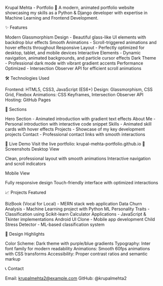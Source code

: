 Krupal Mehta - Portfolio 🚀
A modern, animated portfolio website showcasing my skills as a Python & Django developer with expertise in Machine Learning and Frontend Development.

✨ Features

Modern Glassmorphism Design - Beautiful glass-like UI elements with backdrop blur effects
Smooth Animations - Scroll-triggered animations and hover effects throughout
Responsive Layout - Perfectly optimized for desktop, tablet, and mobile devices
Interactive Elements - Dynamic navigation, animated backgrounds, and particle cursor effects
Dark Theme - Professional dark mode with vibrant gradient accents
Performance Optimized - Intersection Observer API for efficient scroll animations

🛠️ Technologies Used

Frontend: HTML5, CSS3, JavaScript (ES6+)
Design: Glassmorphism, CSS Grid, Flexbox
Animations: CSS Keyframes, Intersection Observer API
Hosting: GitHub Pages

🎯 Sections

Hero Section - Animated introduction with gradient text effects
About Me - Personal introduction with interactive code snippet
Skills - Animated skill cards with hover effects
Projects - Showcase of my key development projects
Contact - Professional contact links with smooth interactions

🚀 Live Demo
Visit the live portfolio: krupal-mehta-portfolio.github.io
📱 Screenshots
Desktop View

Clean, professional layout with smooth animations
Interactive navigation and scroll indicators

Mobile View

Fully responsive design
Touch-friendly interface with optimized interactions

📈 Projects Featured

BizBook (Vocal for Local) - MERN stack web application
Data Churn Analysis - Machine Learning project with Python
ML Personality Traits - Classification using Scikit-learn
Calculator Applications - JavaScript & Tkinter implementations
Android UI Clone - Mobile app development
Child Stress Detector - ML-based classification system

🎨 Design Highlights

Color Scheme: Dark theme with purple/blue gradients
Typography: Inter font family for modern readability
Animations: Smooth 60fps animations with CSS transforms
Accessibility: Proper contrast ratios and semantic markup

📞 Contact

Email: krupalmehta2@example.com
GitHub: @krupalmehta2
